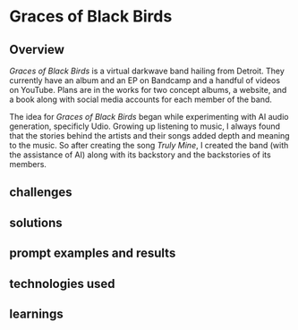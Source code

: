 # Graces of Black Birds
## Overview
_Graces of Black Birds_ is a virtual darkwave band hailing from Detroit. They currently have an album and an EP on Bandcamp and a handful of videos on YouTube. Plans are in the works for two concept albums, a website, and a book along with social media accounts for each member of the band.

The idea for _Graces of Black Birds_ began while experimenting with AI audio generation, specificly Udio. Growing up listening to music, I always found that the stories behind the artists and their songs added depth and meaning to the music. So after creating the song _Truly Mine_, I created the band (with the assistance of AI) along with its backstory and the backstories of its members.
## challenges
## solutions
## prompt examples and results
## technologies used
## learnings
